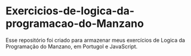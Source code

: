 # Exercicios-de-logica-da-programacao-do-Manzano
Esse repositório foi criado para armazenar meus exercícios de Logica da Programação do Manzano, em Portugol e JavaScript.

